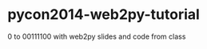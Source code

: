 pycon2014-web2py-tutorial
=========================

0 to 00111100 with web2py slides and code from class
